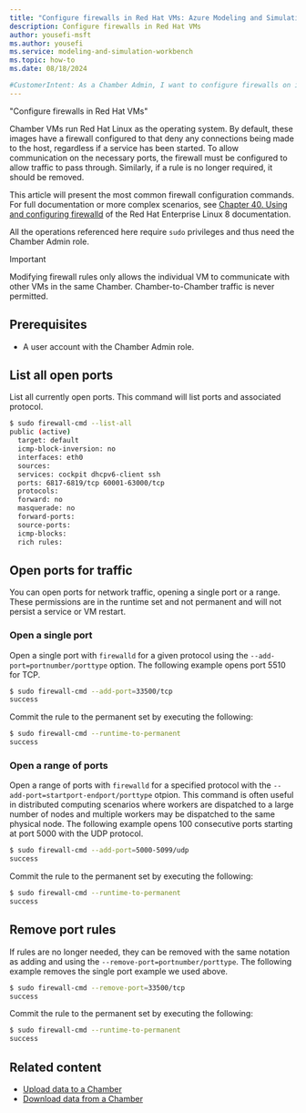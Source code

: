 ```yaml
---
title: "Configure firewalls in Red Hat VMs: Azure Modeling and Simulation Workbench"
description: Configure firewalls in Red Hat VMs
author: yousefi-msft
ms.author: yousefi
ms.service: modeling-and-simulation-workbench
ms.topic: how-to
ms.date: 08/18/2024

#CustomerIntent: As a Chamber Admin, I want to configure firewalls on individual VMs to allow applications to communicate within a Chamber.
---
```

"Configure firewalls in Red Hat VMs"

Chamber VMs run Red Hat Linux as the operating system. By default, these images have a firewall configured to that deny any connections being made to the host, regardless if a service has been started. To allow communication on the necessary ports, the firewall must be configured to allow traffic to pass through. Similarly, if a rule is no longer required, it should be removed.

This article will present the most common firewall configuration commands. For full documentation or more complex scenarios, see [Chapter 40. Using and configuring firewalld](https://docs.redhat.com/en/documentation/red_hat_enterprise_linux/8/html/configuring_and_managing_networking/using-and-configuring-firewalld_configuring-and-managing-networking) of the Red Hat Enterprise Linux 8 documentation.

All the operations referenced here require `sudo` privileges and thus need the Chamber Admin role.

> [!IMPORTANT]
> Modifying firewall rules only allows the individual VM to communicate with other VMs in the same Chamber. Chamber-to-Chamber traffic is never permitted.

## Prerequisites

* A user account with the Chamber Admin role.

## List all open ports

List all currently open ports. This command will list ports and associated protocol.

```bash
$ sudo firewall-cmd --list-all
public (active)
  target: default
  icmp-block-inversion: no
  interfaces: eth0
  sources: 
  services: cockpit dhcpv6-client ssh
  ports: 6817-6819/tcp 60001-63000/tcp
  protocols: 
  forward: no
  masquerade: no
  forward-ports: 
  source-ports: 
  icmp-blocks: 
  rich rules: 
```

## Open ports for traffic

You can open ports for network traffic, opening a single port or a range.  These permissions are in the runtime set and not permanent and will not persist a service or VM restart.

### Open a single port

Open a single port with `firewalld` for a given protocol using the `--add-port=portnumber/porttype` option. The following example opens port 5510 for TCP.

```bash
$ sudo firewall-cmd --add-port=33500/tcp
success
```

Commit the rule to the permanent set by executing the following:

```bash
$ sudo firewall-cmd --runtime-to-permanent
success
```

### Open a range of ports

Open a range of ports with `firewalld` for a specified protocol with the `--add-port=startport-endport/porttype` otpion. This command is often useful in distributed computing scenarios where workers are dispatched to a large number of nodes and multiple workers may be dispatched to the same physical node.  The following example opens 100 consecutive ports starting at port 5000 with the UDP protocol.

```bash
$ sudo firewall-cmd --add-port=5000-5099/udp
success
```

Commit the rule to the permanent set by executing the following:

```bash
$ sudo firewall-cmd --runtime-to-permanent
success
```

## Remove port rules

If rules are no longer needed, they can be removed with the same notation as adding and using the `--remove-port=portnumber/porttype`. The following example removes the single port example we used above.

```bash
$ sudo firewall-cmd --remove-port=33500/tcp
success
```

Commit the rule to the permanent set by executing the following:

```bash
$ sudo firewall-cmd --runtime-to-permanent
success
```

## Related content

* [Upload data to a Chamber](./how-to-guide-upload-data.md)
* [Download data from a Chamber](./how-to-guide-download-data.md)